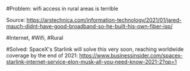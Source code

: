 #Problem: wifi access in rural areas is terrible

Source: https://arstechnica.com/information-technology/2021/01/jared-mauch-didnt-have-good-broadband-so-he-built-his-own-fiber-isp/

#Internet, #Wifi, #Rural

#Solved: SpaceX's Starlink will solve this very soon, reaching worldwide coverage by the end of 2021: https://www.businessinsider.com/spacex-starlink-internet-service-elon-musk-all-you-need-know-2021-2?op=1